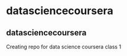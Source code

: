 datasciencecoursera
===================
## datasciencecoursera

Creating repo for data science coursera class 1
